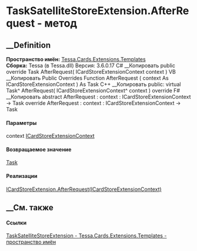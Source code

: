 # TaskSatelliteStoreExtension.AfterRequest - метод
##  __Definition
 **Пространство имён:**
[Tessa.Cards.Extensions.Templates](N_Tessa_Cards_Extensions_Templates.htm)  
 **Сборка:** Tessa (в Tessa.dll) Версия: 3.6.0.17
C# __Копировать
     public override Task AfterRequest(
    	ICardStoreExtensionContext context
    )
VB __Копировать
     Public Overrides Function AfterRequest ( 
    	context As ICardStoreExtensionContext
    ) As Task
C++ __Копировать
     public:
    virtual Task^ AfterRequest(
    	ICardStoreExtensionContext^ context
    ) override
F# __Копировать
     abstract AfterRequest : 
            context : ICardStoreExtensionContext -> Task 
    override AfterRequest : 
            context : ICardStoreExtensionContext -> Task 
#### Параметры
context
[ICardStoreExtensionContext](T_Tessa_Cards_Extensions_ICardStoreExtensionContext.htm)
#### Возвращаемое значение
[Task](https://learn.microsoft.com/dotnet/api/system.threading.tasks.task)
#### Реализации
[ICardStoreExtension.AfterRequest(ICardStoreExtensionContext)](M_Tessa_Cards_Extensions_ICardStoreExtension_AfterRequest.htm)  
##  __См. также
#### Ссылки
[TaskSatelliteStoreExtension -
](T_Tessa_Cards_Extensions_Templates_TaskSatelliteStoreExtension.htm)
[Tessa.Cards.Extensions.Templates - пространство
имён](N_Tessa_Cards_Extensions_Templates.htm)
